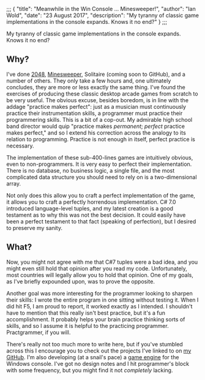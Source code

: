 ;;;
{
	"title": "Meanwhile in the Win Console ... Minesweeper!",
	"author": "Ian Wold",
	"date": "23 August 2017",
	"description": "My tyranny of classic game implementations in the console expands. Knows it no end?"
}
;;;

My tyranny of classic game implementations in the console expands. Knows it no end?

## Why?

I've done [2048](https://github.com/IanWold/Console2048), [Minesweeper](https://github.com/IanWold/ConsoleMinesweeper), Solitaire (coming soon to GitHub), and a number of others. They only take a few hours and, one ultimately concludes, they are more or less exactly the same thing. I've found the exercises of producing these classic desktop arcade games from scratch to be very useful. The obvious excuse, besides boredom, is in line with the addage "practice makes perfect": just as a musician must continuously practice their instrumentation skills, a programmer must practice their programmering skills. This is a bit of a cop-out. My admirable high school band director would quip "practice makes *permanent*; *perfect* practice makes perfect," and so I extend his correction across the analogy to its relation to programming. Practice is not enough in itself, perfect practice is necessary.

The implementation of these sub-400-lines games are intuitively obvious, even to non-programmers. It is very easy to perfect their implementation. There is no database, no business logic, a single file, and the most complicated data structure you should need to rely on is a two-dimensional array.

Not only does this allow you to craft a perfect implementation of the game, it allows you to craft a perfectly horrendous implementation. C# 7.0 introduced language-level tuples, and my latest creation is a good testament as to why this was not the best decision. It could easily have been a perfect testament to that fact (speaking of perfection), but I desired to preserve my sanity.

## What?

Now, you might not agree with me that C#7 tuples were a bad idea, and you might even still hold that opinion after you read my code. Unfortunately, most countries will legally allow you to hold that opinion. One of my goals, as I've briefly expounded upon, was to prove the opposite.

Another goal was more interesting for the programmer looking to sharpen their skills: I wrote the entire program in one sitting without testing it. When I did hit F5, I am proud to report, it worked exactly as I intended. I shouldn't have to mention that this really isn't best practice, but it's a fun accomplishment. It probably helps your brain practice thinking sorts of skills, and so I assume it is helpful to the practicing programmer. Practgrammer, if you will.

There's really not too much more to write here, but if you've stumbled across this I encourage you to check out the projects I've linked to on [my GitHub](https://github.com/IanWold). I'm also developing (at a snail's pace) a [game engine](https://github.com/IanWold/OutrageEngine) for the Windows console. I've got no design notes and I hit programmer's block with some frequency, but you might find it not *completely* lacking.
